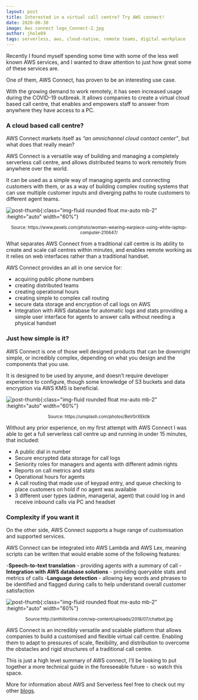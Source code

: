```yaml
---
layout: post
title: Interested in a virtual call centre? Try AWS connect!
date: 2020-06-30
image: Aws connect logo_Connect-2.jpg
author: jhole89
tags: serverless, aws, cloud-native, remote teams, digital workplace
---
```


Recently I found myself spending some time with some of the less well known AWS services, and I wanted to draw attention to just how great some of these services are. 

One of them, AWS Connect, has proven to be an interesting use case. 

With the growing demand to work remotely, it has seen increased usage during the COVID-19 outbreak. It allows companies to create a virtual cloud based call centre, that enables and empowers staff to answer from anywhere they have access to a PC.

### A cloud based call centre?

AWS Connect markets itself as *“an omnichannel cloud contact center”*, but what does that really mean?

AWS Connect is a versatile way of building and managing a completely serverless call centre, and allows distributed teams to work remotely from anywhere over the world.

It can be used as a simple way of managing agents and connecting customers with them, or as a way of building complex routing systems that can use multiple customer inputs and diverging paths to route customers to different agent teams.

![post-thumb]({{site.baseurl}}/assets/images/blog/aws-connect-overview/Woman-wearing-earpiece-using-white-laptop-computer-210647.jpg){:class="img-fluid rounded float mx-auto mb-2" :height="auto" width="60%"}

<center><sup>Source: https://www.pexels.com/photo/woman-wearing-earpiece-using-white-laptop-computer-210647/</sup></center>

What separates AWS Connect from a traditional call centre is its ability to create and scale call centres within minutes, and enables remote working as it relies on web interfaces rather than a traditional handset. 

AWS Connect provides an all in one service for:
- acquiring public phone numbers
- creating distributed teams
- creating operational hours 
- creating simple to complex call routing
- secure data storage and encryption of call logs on AWS
- Integration with AWS database for automatic logs and stats
  providing a simple user interface for agents to answer calls without needing a physical handset

### Just how simple is it?

AWS Connect is one of those well designed products that can be downright simple, or incredibly complex, depending on what you design and the components that you use. 

It is designed to be used by anyone, and doesn’t require developer experience to configure, though some knowledge of S3 buckets and data encryption via AWS KMS is beneficial.


![post-thumb]({{site.baseurl}}/assets/images/blog/aws-connect-overview/petr-machacek-BeVGrXEktIk-unsplash.jpg){:class="img-fluid rounded float mx-auto mb-2" :height="auto" width="60%"}
<center><sup>Source: https://unsplash.com/photos/BeVGrXEktIk</sup></center>

Without any prior experience, on my first attempt with AWS Connect I was able to get a full serverless call centre up and running in under 15 minutes, that included:

- A public dial in number
- Secure encrypted data storage for call logs
- Seniority roles for managers and agents with different admin rights
- Reports on call metrics and stats
- Operational hours for agents
- A call routing that made use of keypad entry, and queue checking to place customers on hold if no agent was available
- 3 different user types (admin, managerial, agent) that could log in and receive inbound calls via PC and headset

### Complexity if you want it

On the other side, AWS Connect supports a huge range of customisation and supported services. 

AWS Connect can be integrated into AWS Lambda and AWS Lex, meaning scripts can be written that would enable some of the following features:

-**Speech-to-text translation** - providing agents with a summary of call
-**Integration with AWS database solutions** - providing queryable stats and metrics of calls
-**Language detection** - allowing key words and phrases to be identified and flagged during calls to help understand overall customer satisfaction

![post-thumb]({{site.baseurl}}/assets/images/blog/aws-connect-overview/chatbot.jpg){:class="img-fluid rounded float mx-auto mb-2" :height="auto" width="60%"}

<center><sup>Source:http://anthillonline.com/wp-content/uploads/2018/07/chatbot.jpg</sup></center>

AWS Connect is an incredibly versatile and scalable platform that allows companies to build a customised and flexible virtual call centre. Enabling them to adapt to pressures of scale, flexibility, and distribution to overcome the obstacles and rigid structures of a traditional call centre.
 
This is just a high level summary of AWS connect, I’ll be looking to put together a more technical guide in the foreseeable future - so watch this space. 

More for information about AWS and Serverless feel free to check out my other [blogs](https://manta-innovations.co.uk/blog). 

